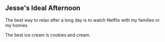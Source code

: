 ## Jesse's Ideal Afternoon

The best way to relax after a long day is to watch Netflix with my families or my homies

The best ice cream is cookies and cream.